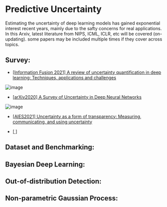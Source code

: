 # Predictive Uncertainty
Estimating the uncertainty of deep learning models has gained exponential interest recent years, mainly due to the safty concerns for real applications. 
In this Arxiv, latest literature from NIPS, ICML, ICLR, etc will be covered (on-updating). some papers may be included multiple times if they cover across topics.

## Survey:
- [[Information Fusion 2021] A review of uncertainty quantification in deep learning: Techniques, applications and challenges](https://www.sciencedirect.com/science/article/pii/S1566253521001081)

![image](https://user-images.githubusercontent.com/26398708/143864354-de4a2e38-fc8a-4095-9056-52f0e74ca710.png)

- [[arXiv2020] A Survey of Uncertainty in Deep Neural Networks](https://arxiv.org/abs/2107.03342)

![image](https://user-images.githubusercontent.com/26398708/143865096-85099b9f-723c-4fb0-bba7-b679bb5f107b.png)

- [[AIES2021] Uncertainty as a form of transparency: Measuring, communicating, and using uncertainty](https://dl.acm.org/doi/abs/10.1145/3461702.3462571)

- [[ ]  ]()




## Dataset and Benchmarking:


## Bayesian Deep Learning:


## Out-of-distribution Detection: 



## Non-parametric Gaussian Process:


